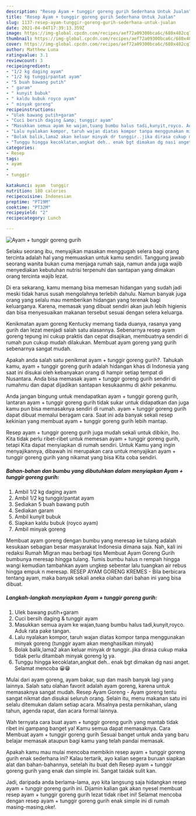 ```yaml
---
description: "Resep Ayam + tunggir goreng gurih Sederhana Untuk Jualan"
title: "Resep Ayam + tunggir goreng gurih Sederhana Untuk Jualan"
slug: 1137-resep-ayam-tunggir-goreng-gurih-sederhana-untuk-jualan
date: 2021-04-04T17:39:13.359Z
image: https://img-global.cpcdn.com/recipes/aef72a09300bca6c/680x482cq70/ayam-tunggir-goreng-gurih-foto-resep-utama.jpg
thumbnail: https://img-global.cpcdn.com/recipes/aef72a09300bca6c/680x482cq70/ayam-tunggir-goreng-gurih-foto-resep-utama.jpg
cover: https://img-global.cpcdn.com/recipes/aef72a09300bca6c/680x482cq70/ayam-tunggir-goreng-gurih-foto-resep-utama.jpg
author: Matthew Luna
ratingvalue: 3.1
reviewcount: 3
recipeingredient:
- "1/2 kg daging ayam"
- "1/2 kg tunggirpantat ayam"
- "5 buah bawang putih"
- " garam"
- " kunyit bubuk"
- " kaldu bubuk royco ayam"
- " minyak goreng"
recipeinstructions:
- "Ulek bawang putih+garam"
- "Cuci bersih daging &amp; tunggir ayam"
- "Masukkan semua ayam ke wajan,tuang bumbu halus tadi,kunyit,royco. Aduk rata pake tangan."
- "Lalu nyalakan kompor, taruh wajan diatas kompor tanpa menggunakan minyak goreng (tunggir ayam akan menghasilkan minyak)"
- "Bolak balik,lama2 akan keluar minyak dr tunggir..jika dirasa cukup maka tidak perlu ditambah minyak goreng lg ya."
- "Tunggu hingga kecoklatan,angkat deh.. enak bgt dimakan dg nasi anget. Selamat mencoba 😀😁"
categories:
- Resep
tags:
- ayam
- 
- tunggir

katakunci: ayam  tunggir 
nutrition: 180 calories
recipecuisine: Indonesian
preptime: "PT19M"
cooktime: "PT32M"
recipeyield: "2"
recipecategory: Lunch

---
```



![Ayam + tunggir goreng gurih](https://img-global.cpcdn.com/recipes/aef72a09300bca6c/680x482cq70/ayam-tunggir-goreng-gurih-foto-resep-utama.jpg)

Selaku seorang ibu, menyajikan masakan menggugah selera bagi orang tercinta adalah hal yang memuaskan untuk kamu sendiri. Tanggung jawab seorang  wanita bukan cuma menjaga rumah saja, namun anda juga wajib menyediakan kebutuhan nutrisi terpenuhi dan santapan yang dimakan orang tercinta wajib lezat.

Di era  sekarang, kamu memang bisa memesan hidangan yang sudah jadi meski tidak harus susah mengolahnya terlebih dahulu. Namun banyak juga orang yang selalu mau memberikan hidangan yang terenak bagi keluarganya. Karena, memasak yang dibuat sendiri akan jauh lebih higienis dan bisa menyesuaikan makanan tersebut sesuai dengan selera keluarga. 

Kenikmatan ayam goreng Kentucky memang tiada duanya, rasanya yang gurih dan lezat menjadi salah satu alasannya. Sebenarnya resep ayam goreng tepung ini cukup praktis dan cepat disajikan, membuatnya sendiri di rumah pun cukup mudah dilakukan. Membuat ayam goreng yang gurih sebenarnya sangat mudah.

Apakah anda salah satu penikmat ayam + tunggir goreng gurih?. Tahukah kamu, ayam + tunggir goreng gurih adalah hidangan khas di Indonesia yang saat ini disukai oleh kebanyakan orang di hampir setiap tempat di Nusantara. Anda bisa memasak ayam + tunggir goreng gurih sendiri di rumahmu dan dapat dijadikan santapan kesukaanmu di akhir pekanmu.

Anda jangan bingung untuk mendapatkan ayam + tunggir goreng gurih, lantaran ayam + tunggir goreng gurih tidak sukar untuk didapatkan dan juga kamu pun bisa memasaknya sendiri di rumah. ayam + tunggir goreng gurih dapat dibuat memalui beragam cara. Saat ini ada banyak sekali resep kekinian yang membuat ayam + tunggir goreng gurih lebih mantap.

Resep ayam + tunggir goreng gurih juga mudah sekali untuk dibikin, lho. Kita tidak perlu ribet-ribet untuk memesan ayam + tunggir goreng gurih, tetapi Kita dapat menyiapkan di rumah sendiri. Untuk Kamu yang ingin menyajikannya, dibawah ini merupakan cara untuk menyajikan ayam + tunggir goreng gurih yang nikamat yang bisa Kita coba sendiri.

<!--inarticleads1-->

##### Bahan-bahan dan bumbu yang dibutuhkan dalam menyiapkan Ayam + tunggir goreng gurih:

1. Ambil 1/2 kg daging ayam
1. Ambil 1/2 kg tunggir/pantat ayam
1. Sediakan 5 buah bawang putih
1. Sediakan  garam
1. Ambil  kunyit bubuk
1. Siapkan  kaldu bubuk (royco ayam)
1. Ambil  minyak goreng


Membuat ayam goreng dengan bumbu yang meresap ke tulang adalah kesukaan sebagian besar masyarakat Indonesia dimana saja. Nah, kali ini redaksi Rumah Migran mau berbagi tips Membuat Ayam Goreng Gurih bumbunya meresap hingga tulang. Tumis bumbu halus n rempah hingga wangi kemudian tambahkan ayam ungkep sebentar lalu tuangkan air rebus hingga empuk n meresap. RESEP AYAM GORENG KREMES - Bila berbicara tentang ayam, maka banyak sekali aneka olahan dari bahan ini yang bisa dibuat. 

<!--inarticleads2-->

##### Langkah-langkah menyiapkan Ayam + tunggir goreng gurih:

1. Ulek bawang putih+garam
1. Cuci bersih daging &amp; tunggir ayam
1. Masukkan semua ayam ke wajan,tuang bumbu halus tadi,kunyit,royco. Aduk rata pake tangan.
1. Lalu nyalakan kompor, taruh wajan diatas kompor tanpa menggunakan minyak goreng (tunggir ayam akan menghasilkan minyak)
1. Bolak balik,lama2 akan keluar minyak dr tunggir..jika dirasa cukup maka tidak perlu ditambah minyak goreng lg ya.
1. Tunggu hingga kecoklatan,angkat deh.. enak bgt dimakan dg nasi anget. Selamat mencoba 😀😁


Mulai dari ayam goreng, ayam bakar, sup dan masih banyak lagi yang lainnya. Salah satu olahan favorit adalah ayam goreng, karena untuk memasaknya sangat mudah. Resep Ayam Goreng - Ayam goreng tentu sangat nikmat dan disukai seluruh orang. Selain itu, menu makanan satu ini selalu ditemukan dalam setiap acara. Misalnya pesta pernikahan, ulang tahun, agenda rapat, dan acara formal lainnya. 

Wah ternyata cara buat ayam + tunggir goreng gurih yang mantab tidak ribet ini gampang banget ya! Kamu semua dapat memasaknya. Cara Membuat ayam + tunggir goreng gurih Sesuai banget untuk anda yang baru belajar memasak ataupun bagi kamu yang telah pandai memasak.

Apakah kamu mau mulai mencoba membikin resep ayam + tunggir goreng gurih enak sederhana ini? Kalau tertarik, ayo kalian segera buruan siapkan alat dan bahan-bahannya, setelah itu buat deh Resep ayam + tunggir goreng gurih yang enak dan simple ini. Sangat taidak sulit kan. 

Jadi, daripada anda berlama-lama, ayo kita langsung saja hidangkan resep ayam + tunggir goreng gurih ini. Dijamin kalian gak akan nyesel membuat resep ayam + tunggir goreng gurih lezat tidak ribet ini! Selamat mencoba dengan resep ayam + tunggir goreng gurih enak simple ini di rumah masing-masing,oke!.

